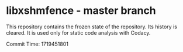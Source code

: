 # libxshmfence - master branch

This repository contains the frozen state of the repository.
Its history is cleared. It is used only for static code
analysis with Codacy.

Commit Time: 1719451801